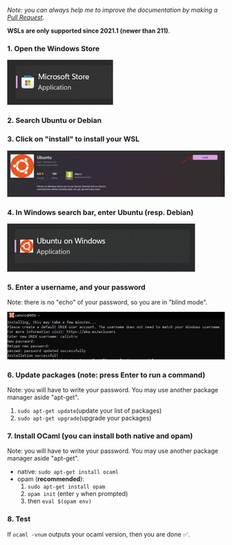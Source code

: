<i>

Note: you can always help me to improve the documentation by making a [Pull Request](https://github.com/QuentinRa/intellij-ocaml/docs).

</i>

**WSLs are only supported since 2021.1 (newer than 211)**.

### 1. Open the Windows Store

<img src="https://raw.githubusercontent.com/QuentinRa/intellij-ocaml/main/docs/setup/_images/a3e2b688-60c2-4482-880d-2e274c62cd17.png" alt="Start Microsoft Store" />

### 2. Search **Ubuntu** or **Debian**

### 3. Click on "install" to install your WSL

<img src="https://raw.githubusercontent.com/QuentinRa/intellij-ocaml/main/docs/setup/_images/ae490a55-fd79-4bf1-af21-16a180a2a714.png" alt="Install Ubuntu WSL" />

### 4. In Windows search bar, enter **Ubuntu** (resp. **Debian**)

<img src="https://raw.githubusercontent.com/QuentinRa/intellij-ocaml/main/docs/setup/_images/17232a06-8e7b-4d79-919f-503b253e6985.png" alt="Start Ubuntu WSL" />

### 5. Enter a username, and your password

Note: there is no "echo" of your password, so you are in "blind mode".

<img src="https://raw.githubusercontent.com/QuentinRa/intellij-ocaml/main/docs/setup/_images/e395b91c-b9ba-457c-a00a-33f59acdb4b7.png" alt="configure new WSL" />

### 6. Update packages (note: press Enter to run a command)

Note: you will have to write your password. You may use another package manager aside "apt-get".

<ol>
<li><code>sudo apt-get update</code>(update your list of packages)</li>
<li><code>sudo apt-get upgrade</code>(upgrade your packages)</li>
</ol>

### 7. Install OCaml (you can install both native and opam)

Note: you will have to write your password. You may use another package manager aside "apt-get".

<ul>
<li>native: <code>sudo apt-get install ocaml</code></li>
<li>opam (<b>recommended</b>):
<ol>
<li><code>sudo apt-get install opam</code></li>
<li><code>opam init</code> (enter <code>y</code> when prompted)</li>
<li>then <code>eval $(opam env)</code></li>
</ol>
</li>
</ul>

### 8. Test

If `ocaml -vnum` outputs your ocaml version, then you are done ✅.